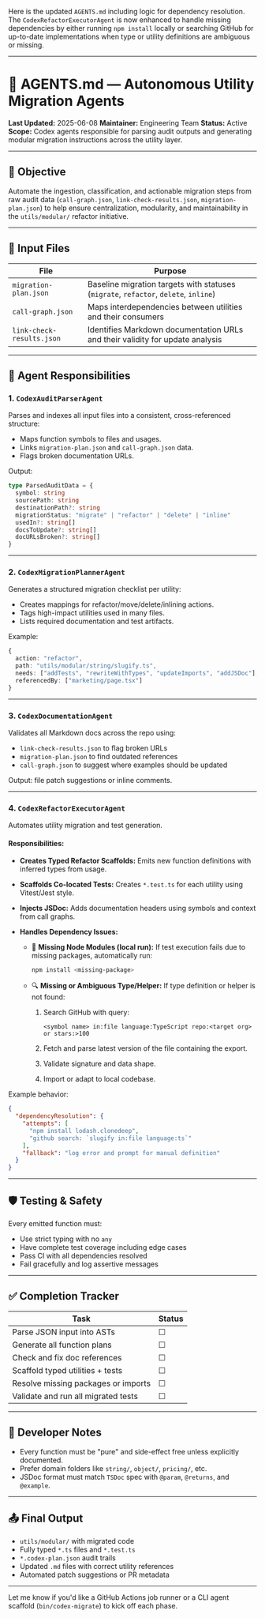 Here is the updated `AGENTS.md` including logic for dependency resolution. The `CodexRefactorExecutorAgent` is now enhanced to handle missing dependencies by either running `npm install` locally or searching GitHub for up-to-date implementations when type or utility definitions are ambiguous or missing.

---

# 🧠 AGENTS.md — Autonomous Utility Migration Agents

**Last Updated:** 2025-06-08
**Maintainer:** Engineering Team
**Status:** Active
**Scope:** Codex agents responsible for parsing audit outputs and generating modular migration instructions across the utility layer.

---

## 🎯 Objective

Automate the ingestion, classification, and actionable migration steps from raw audit data (`call-graph.json`, `link-check-results.json`, `migration-plan.json`) to help ensure centralization, modularity, and maintainability in the `utils/modular/` refactor initiative.

---

## 📂 Input Files

| File                      | Purpose                                                                              |
| ------------------------- | ------------------------------------------------------------------------------------ |
| `migration-plan.json`     | Baseline migration targets with statuses (`migrate`, `refactor`, `delete`, `inline`) |
| `call-graph.json`         | Maps interdependencies between utilities and their consumers                         |
| `link-check-results.json` | Identifies Markdown documentation URLs and their validity for update analysis        |

---

## 🤖 Agent Responsibilities

### 1. `CodexAuditParserAgent`

Parses and indexes all input files into a consistent, cross-referenced structure:

* Maps function symbols to files and usages.
* Links `migration-plan.json` and `call-graph.json` data.
* Flags broken documentation URLs.

Output:

```ts
type ParsedAuditData = {
  symbol: string
  sourcePath: string
  destinationPath?: string
  migrationStatus: "migrate" | "refactor" | "delete" | "inline"
  usedIn?: string[]
  docsToUpdate?: string[]
  docURLsBroken?: string[]
}
```

---

### 2. `CodexMigrationPlannerAgent`

Generates a structured migration checklist per utility:

* Creates mappings for refactor/move/delete/inlining actions.
* Tags high-impact utilities used in many files.
* Lists required documentation and test artifacts.

Example:

```ts
{
  action: "refactor",
  path: "utils/modular/string/slugify.ts",
  needs: ["addTests", "rewriteWithTypes", "updateImports", "addJSDoc"],
  referencedBy: ["marketing/page.tsx"]
}
```

---

### 3. `CodexDocumentationAgent`

Validates all Markdown docs across the repo using:

* `link-check-results.json` to flag broken URLs
* `migration-plan.json` to find outdated references
* `call-graph.json` to suggest where examples should be updated

Output: file patch suggestions or inline comments.

---

### 4. `CodexRefactorExecutorAgent`

Automates utility migration and test generation.

#### Responsibilities:

* **Creates Typed Refactor Scaffolds:** Emits new function definitions with inferred types from usage.
* **Scaffolds Co-located Tests:** Creates `*.test.ts` for each utility using Vitest/Jest style.
* **Injects JSDoc:** Adds documentation headers using symbols and context from call graphs.
* **Handles Dependency Issues:**

  * 🧪 **Missing Node Modules (local run):**
    If test execution fails due to missing packages, automatically run:

    ```bash
    npm install <missing-package>
    ```

  * 🔍 **Missing or Ambiguous Type/Helper:**
    If type definition or helper is not found:

    1. Search GitHub with query:

       ```
       <symbol name> in:file language:TypeScript repo:<target org> or stars:>100
       ```
    2. Fetch and parse latest version of the file containing the export.
    3. Validate signature and data shape.
    4. Import or adapt to local codebase.

Example behavior:

```json
{
  "dependencyResolution": {
    "attempts": [
      "npm install lodash.clonedeep",
      "github search: `slugify in:file language:ts`"
    ],
    "fallback": "log error and prompt for manual definition"
  }
}
```

---

## 🛡 Testing & Safety

Every emitted function must:

* Use strict typing with no `any`
* Have complete test coverage including edge cases
* Pass CI with all dependencies resolved
* Fail gracefully and log assertive messages

---

## ✅ Completion Tracker

| Task                                | Status |
| ----------------------------------- | ------ |
| Parse JSON input into ASTs          | ☐      |
| Generate all function plans         | ☐      |
| Check and fix doc references        | ☐      |
| Scaffold typed utilities + tests    | ☐      |
| Resolve missing packages or imports | ☐      |
| Validate and run all migrated tests | ☐      |

---

## 🧩 Developer Notes

* Every function must be "pure" and side-effect free unless explicitly documented.
* Prefer domain folders like `string/`, `object/`, `pricing/`, etc.
* JSDoc format must match `TSDoc` spec with `@param`, `@returns`, and `@example`.

---

## 📤 Final Output

* `utils/modular/` with migrated code
* Fully typed `*.ts` files and `*.test.ts`
* `*.codex-plan.json` audit trails
* Updated `.md` files with correct utility references
* Automated patch suggestions or PR metadata

---

Let me know if you'd like a GitHub Actions job runner or a CLI agent scaffold (`bin/codex-migrate`) to kick off each phase.
